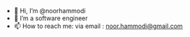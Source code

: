 - 👋 Hi, I’m @noorhammodi
- 🌱 I’m a software engineer
- 📫 How to reach me: via email : noor.hammodi@gmail.com

<!---
noorhammodi/noorhammodi is a ✨ special ✨ repository because its `README.md` (this file) appears on your GitHub profile.
You can click the Preview link to take a look at your changes.
--->
